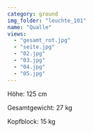 ```yaml
---
category: ground
img_folder: "leuchte_101"
name: "Qualle"
views:
  - "gesamt_rot.jpg"
  - "seite.jpg"
  - "02.jpg"
  - "03.jpg"
  - "04.jpg"
  - "05.jpg"
---
```


Höhe: 125 cm

Gesamtgewicht: 27 kg

Kopfblock: 15 kg
